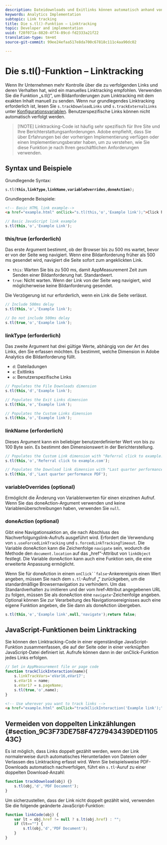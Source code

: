 ```yaml
---
description: Dateidownloads und Exitlinks können automatisch anhand von Parametern verfolgt werden, die in der AppMeasurement für JavaScript-Datei festgelegt sind.
keywords: Analytics Implementation
subtopic: Link tracking
title: Die s.tl()-Funktion – Linktracking
topic: Developer and implementation
uuid: f28f071a-8820-4f74-89cd-fd2333a21f22
translation-type: tm+mt
source-git-commit: 99ee24efaa517e8da700c67818c111c4aa90dc02

---
```



# Die s.tl()-Funktion – Linktracking

Wenn Ihr Unternehmen mehr Kontrolle über die zu verfolgenden Links und deren Verhalten hat, wird ein manuelles Linktracking empfohlen. Verwenden Sie die Funktion „s.tl()“, um Bildanforderungen zum Linktracking mit dem exakten Inhalt manuell zu senden. Wenn nur grundlegendes Linktracking erforderlich ist, lesen Sie `s.trackDownloadLinks` und `s.trackExternalLinks` unter [Konfigurationsvariablen](c-variables/configuration-variables.md). Benutzerspezifische Links können nicht automatisch verfolgt werden.

> [!NOTE] Linktracking-Code ist häufig sehr spezifisch für Ihre Site und Ihre Berichterstattungsanforderungen. Adobe empfiehlt, dass Sie über Erfahrungen bei der vorherigen Implementierung verfügen oder einen Implementierungsberater haben, um zu verstehen, wie Sie diese Funktion je nach Ihren geschäftlichen Anforderungen verwenden.

## Syntax und Beispiele

Grundlegende Syntax:

`s.tl(`**`this`**`,`**`linkType`**`,`**`linkName`**`,`**`variableOverrides`**`,`**`doneAction`**`);`

Grundlegende Beispiele:

```HTML
<!-- Basic HTML link example-->
<a href="example.html" onClick="s.tl(this,'o','Example link');">Click here</a>
```

```JavaScript
// Basic JavaScript link example
s.tl(this,'o','Example Link');
```

### this/true (erforderlich)

Das erste Argument bestimmt, ob der Browser bis zu 500 ms wartet, bevor er von der Seite weg navigiert. Wenn eine Bildanforderung früher als 500 ms gesendet wird, navigiert die Seite sofort zum angeklickten Link.

* `this`: Warten Sie bis zu 500 ms, damit AppMeasurement Zeit zum Senden einer Bildanforderung hat. Standardwert.
* `true`: Nicht warten. Wenn der Link von der Seite weg navigiert, wird möglicherweise keine Bildanforderung gesendet.

Die Verzögerung ist nur erforderlich, wenn ein Link die Seite verlässt.

```JavaScript
// Include 500ms delay
s.tl(this,'o','Example link');

// Do not include 500ms delay
s.tl(true,'o','Example link');
```

### linkType (erforderlich)

Das zweite Argument hat drei gültige Werte, abhängig von der Art des Links, den Sie erfassen möchten. Es bestimmt, welche Dimension in Adobe Analytics die Bildanforderung füllt.

* `d`: Dateiladungen
* `e`: Exitlinks
* `o`: Benutzerspezifische Links

```JavaScript
// Populates the File Downloads dimension
s.tl(this,'d','Example link');

// Populates the Exit Links dimension
s.tl(this,'e','Example link');

// Populates the Custom Links dimension
s.tl(this,'o','Example link');
```

### linkName (erforderlich)

Dieses Argument kann ein beliebiger benutzerdefinierter Wert von bis zu 100 Byte sein. Es bestimmt den Dimensionswert in der Berichterstellung.

```JavaScript
// Populates the Custom Link dimension with "Referral click to example.com"
s.tl(this,'o','Referral click to example.com');

// Populates the Download link dimension with "Last quarter performance PDF"
s.tl(this,'d','Last quarter performance PDF');
```

### variableOverrides (optional)

Ermöglicht die Änderung von Variablenwerten für einen einzelnen Aufruf. Wenn Sie das doneAction-Argument verwenden und keine Variablenüberschreibungen haben, verwenden Sie `null`.

### doneAction (optional)

Gibt eine Navigationsaktion an, die nach Abschluss des Nachverfolgungslink-Aufrufs ausgeführt wird. Erfordert die Verwendung von `s.useForcedLinkTracking` und `s.forcedLinkTrackingTimeout`. Die Variable doneAction kann die Zeichenfolge `navigate` sein, wodurch die Methode den `document.location` auf das „href“-Attribut von `linkObject` festlegt. Die Variable doneAction kann auch eine Funktion sein, die eine erweiterte Anpassung ermöglicht.

Wenn Sie für doneAction in einem `onClick``false`-Ankerereignis einen Wert angeben, müssen Sie nach dem `s.tl`-Aufruf „“ zurückgeben, um die standardmäßige Browsernavigation zu verhindern.
Um das Standardverhalten zu imitieren und der vom href-Attribut angegebenen URL zu folgen, müssen Sie als doneAction eine `navigate`-Zeichenfolge angeben. Optional können Sie zur Verarbeitung des Navigationsereignisses auch eine eigene Funktion angeben, die Sie dann als doneAction übergeben.

```JavaScript
s.tl(this,'e','Example link',null,'navigate');return false;
```

## JavaScript-Funktionen beim Linktracking

Sie können den Linktracking-Code in einer eigenständige JavaScript-Funktion zusammenfassen, die auf der Seite oder in einer verknüpften JavaScript-Datei definiert ist. Aufrufe können dann in der onClick-Funktion jedes Links erfolgen.

```JavaScript
// Set in AppMeasurement file or page code
function trackClickInteraction(name){
    s.linkTrackVars='eVar16,eVar17';
    s.eVar16 = name;
    s.eVar17 = s.pageName;
    s.tl(true,'o',name);
}
```

```HTML
<!-- Use wherever you want to track links -->
<a href="example.html" onClick="trackClickInteraction('Example link');">Click here</a>
```

## Vermeiden von doppelten Linkzählungen {#section_9C3F73DE758F4727943439DED110543C}

Es ist möglich, dass Links doppelt gezählt werden, wenn der Link normalerweise durch automatisches Herunterladen von Dateien oder Verlassen des Linktracking erfasst wird. Wenn Sie beispielsweise PDF-Downloads automatisch nachverfolgen, führt ein `s.tl`-Auruf zu einer doppelten Download-Anzahl:

```JavaScript
function trackDownload(obj) {}
    s.tl(obj,'d','PDF Document');
}
```

Um sicherzustellen, dass der Link nicht doppelt gezählt wird, verwenden Sie die folgende geänderte JavaScript-Funktion:

```JavaScript
function linkCode(obj) {
    var lt = obj.href != null ? s.lt(obj.href) : "";
    if (lt=="") {
        s.tl(obj,'d','PDF Document');
    }
}
```
